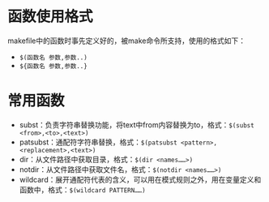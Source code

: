 
# 函数使用格式
makefile中的函数时事先定义好的，被make命令所支持，使用的格式如下：

- `$(函数名 参数,参数..)`
- `${函数名 参数,参数..}`



# 常用函数

- subst：负责字符串替换功能，将text中from内容替换为to，格式：`$(subst <from>,<to>,<text>)`
- patsubst：通配符字符串替换，格式：`$(patsubst <pattern>,<replacement>,<text>)`
- dir：从文件路径中获取目录，格式：`$(dir <names……>)`
- notdir：从文件路径中获取文件名，格式：`$(notdir <names……>)`
- wildcard：展开通配符代表的含义，可以用在模式规则之外，用在变量定义和函数中，格式：`$(wildcard PATTERN……)`


